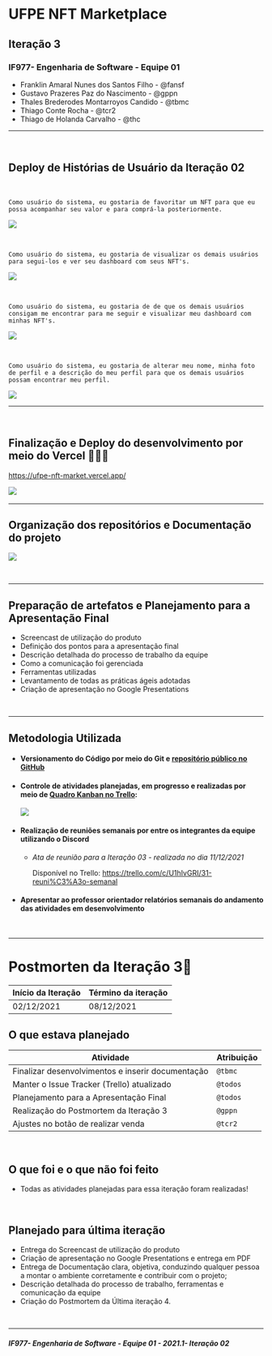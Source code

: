 # UFPE NFT Marketplace

## Iteração 3

### IF977- Engenharia de Software - Equipe 01

- Franklin Amaral Nunes dos Santos Filho - @fansf
- Gustavo Prazeres Paz do Nascimento - @gppn
- Thales Brederodes Montarroyos Candido - @tbmc
- Thiago Conte Rocha - @tcr2
- Thiago de Holanda Carvalho - @thc

---

&nbsp;

## Deploy de Histórias de Usuário da Iteração 02

&nbsp;

```
Como usuário do sistema, eu gostaria de favoritar um NFT para que eu possa acompanhar seu valor e para comprá-la posteriormente.
```

![](favorite.jpeg)

&nbsp;

```
Como usuário do sistema, eu gostaria de visualizar os demais usuários para segui-los e ver seu dashboard com seus NFT's.
```

![](users.jpeg)

&nbsp;

```
Como usuário do sistema, eu gostaria de de que os demais usuários consigam me encontrar para me seguir e visualizar meu dashboard com minhas NFT's.
```

![](dash.jpeg)

&nbsp;

```
Como usuário do sistema, eu gostaria de alterar meu nome, minha foto de perfil e a descrição do meu perfil para que os demais usuários possam encontrar meu perfil.
```

![](profile.jpeg)

---

&nbsp;

## Finalização e Deploy do desenvolvimento por meio do Vercel 👩🏻‍💻

https://ufpe-nft-market.vercel.app/

![](deploy.jpg)
&nbsp;

---

## Organização dos repositórios e Documentação do projeto

![](documentacao.jpg)

&nbsp;

---

## Preparação de artefatos e Planejamento para a Apresentação Final

- Screencast de utilização do produto
- Definição dos pontos para a apresentação final
- Descrição detalhada do processo de trabalho da equipe
- Como a comunicação foi gerenciada
- Ferramentas utilizadas
- Levantamento de todas as práticas ágeis adotadas
- Criação de apresentação no Google Presentations

&nbsp;

---

## Metodologia Utilizada

- #### Versionamento do Código por meio do Git e [repositório público no GitHub](https://github.com/ThalesBMC/NFTMarketplace)
- #### Controle de atividades planejadas, em progresso e realizadas por meio de [Quadro Kanban no Trello](https://trello.com/b/JU5srUvv/quadro-kanban-projeto-es):

  ![](trello.jpg)

- #### Realização de reuniões semanais por entre os integrantes da equipe utilizando o Discord

  - _Ata de reunião para a Iteração 03 - realizada no dia 11/12/2021_

    Disponível no Trello: https://trello.com/c/U1hIvGRI/31-reuni%C3%A3o-semanal

- #### Apresentar ao professor orientador relatórios semanais do andamento das atividades em desenvolvimento
  &nbsp;
  &nbsp;

---

# Postmorten da Iteração 3📜

| Início da Iteração | Término da iteração |
| ------------------ | ------------------- |
| 02/12/2021         | 08/12/2021          |

## O que estava planejado

| Atividade                                         | Atribuição |
| ------------------------------------------------- | ---------- |
| Finalizar desenvolvimentos e inserir documentação | `@tbmc`    |
| Manter o Issue Tracker (Trello) atualizado        | `@todos`   |
| Planejamento para a Apresentação Final            | `@todos`   |
| Realização do Postmortem da Iteração 3            | `@gppn`    |
| Ajustes no botão de realizar venda                | `@tcr2`    |

&nbsp;

## O que foi e o que não foi feito

- Todas as atividades planejadas para essa iteração foram realizadas!

&nbsp;

## Planejado para última iteração

- Entrega do Screencast de utilização do produto
- Criação de apresentação no Google Presentations e entrega em PDF
- Entrega de Documentação clara, objetiva, conduzindo qualquer pessoa a montar o ambiente corretamente e contribuir com o projeto;
- Descrição detalhada do processo de trabalho, ferramentas e comunicação da equipe
- Criação do Postmortem da Última iteração 4.

&nbsp;

---

##### _IF977- Engenharia de Software - Equipe 01 - 2021.1- Iteração 02_
